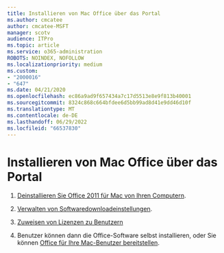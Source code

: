 ```yaml
---
title: Installieren von Mac Office über das Portal
ms.author: cmcatee
author: cmcatee-MSFT
manager: scotv
audience: ITPro
ms.topic: article
ms.service: o365-administration
ROBOTS: NOINDEX, NOFOLLOW
ms.localizationpriority: medium
ms.custom:
- "2000016"
- "647"
ms.date: 04/21/2020
ms.openlocfilehash: ec86a9ad9f657434a7c17d5513e8e9f813b40001
ms.sourcegitcommit: 8324c868c664bfdee6d5bb99ad8d41e9dd46d10f
ms.translationtype: MT
ms.contentlocale: de-DE
ms.lasthandoff: 06/29/2022
ms.locfileid: "66537830"
---
```

# <a name="how-to-install-mac-office-from-the-portal"></a>Installieren von Mac Office über das Portal

1. [Deinstallieren Sie Office 2011 für Mac von Ihren Computern](https://support.microsoft.com/office/uninstall-office-2011-for-mac-4bfcd230-0ea1-4656-bf30-dbfa44d358fa).

2. [Verwalten von Softwaredownloadeinstellungen](https://docs.microsoft.com/DeployOffice/manage-software-download-settings-office-365).

3. [Zuweisen von Lizenzen zu Benutzern](https://docs.microsoft.com/microsoft-365/admin/manage/assign-licenses-to-users)

4. Benutzer können dann die Office-Software selbst installieren, oder Sie können [Office für Ihre Mac-Benutzer bereitstellen](https://docs.microsoft.com/DeployOffice/mac/deployment-guide-for-office-for-mac).